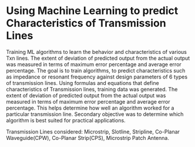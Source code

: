 # Using Machine Learning to predict Characteristics of Transmission Lines
Training ML algorithms to learn the behavior and characteristics of various Txn lines. 
The extent of deviation of predicted output from the actual output was measured in terms of maximum error percentage and average error percentage.
The goal is to train algorithms, to predict characteristics such as impedance or resonant frequency against design parameters of 6 types of transmission lines.
Using formulas and equations that define characteristics of Transmission lines, training data was generated. The extent of deviation of predicted output from the actual output was measured in terms of maximum error percentage and average error percentage. This helps determine how well an algorithm worked for a particular transmission line. Secondary objective was to determine which algorithm is best suited for practical applications.

Transmission Lines considered:
Microstrip,
Slotline,
Stripline,
Co-Planar Waveguide(CPW),
Co-Planar Strip(CPS),
Microstrip Patch Antenna.
